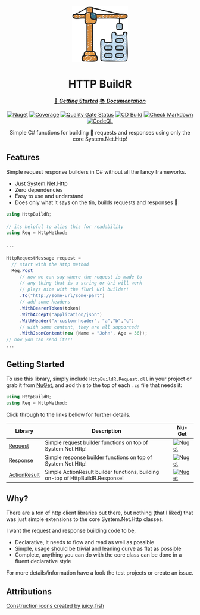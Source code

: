 ﻿<!-- markdownlint-disable MD033 MD041 -->
<div align="center">

<img src="construction-icon.png" alt="HTTP BuildR" width="150px"/>

# HTTP BuildR

[:running: **_Getting Started_**](https://bmazzarol.github.io/HttpBuildR/articles/getting-started.html)
[:books: **_Documentation_**](https://bmazzarol.github.io/HttpBuildR)

[![Nuget](https://img.shields.io/nuget/v/HttpBuildR.Request)](https://www.nuget.org/packages/HttpBuildR.Request/)
[![Coverage](https://sonarcloud.io/api/project_badges/measure?project=bmazzarol_Http-BuildR&metric=coverage)](https://sonarcloud.io/summary/new_code?id=bmazzarol_Http-BuildR)
[![Quality Gate Status](https://sonarcloud.io/api/project_badges/measure?project=bmazzarol_Http-BuildR&metric=alert_status)](https://sonarcloud.io/summary/new_code?id=bmazzarol_Http-BuildR)
[![CD Build](https://github.com/bmazzarol/Http-BuildR/actions/workflows/cd-build.yml/badge.svg)](https://github.com/bmazzarol/Http-BuildR/actions/workflows/cd-build.yml)
[![Check Markdown](https://github.com/bmazzarol/Http-BuildR/actions/workflows/check-markdown.yml/badge.svg)](https://github.com/bmazzarol/Http-BuildR/actions/workflows/check-markdown.yml)
[![CodeQL](https://github.com/bmazzarol/Http-BuildR/actions/workflows/codeql.yml/badge.svg)](https://github.com/bmazzarol/Http-BuildR/actions/workflows/codeql.yml)

Simple C# functions for building :hammer: requests and responses using only the
core System.Net.Http!

</div>

## Features

Simple request response builders in C# without all the fancy frameworks.

* Just System.Net.Http
* Zero dependencies
* Easy to use and understand
* Does only what it says on the tin, builds requests and responses :hammer:

```c#
using HttpBuildR;

// its helpful to alias this for readability
using Req = HttpMethod;

...

HttpRequestMessage request = 
  // start with the Http method
  Req.Post
     // now we can say where the request is made to
     // any thing that is a string or Uri will work
     // plays nice with the flurl Url builder!
     .To("http://some-url/some-part")
     // add some headers
     .WithBearerToken(token)
     .WithAccept("application/json")
     .WithHeader("x-custom-header", "a","b","c")
     // with some content, they are all supported!
     .WithJsonContent(new {Name = "John", Age = 36});
// now you can send it!!!
...
```

## Getting Started

To use this library, simply include `HttpBuildR.Request.dll` in your project or
grab
it from [NuGet](https://www.nuget.org/packages/HttpBuildR.Request/), and add
this to the top of each `.cs` file that needs it:

```C#
using HttpBuildR;
using Req = HttpMethod;
```

Click through to the links bellow for further details.
<!-- markdownlint-disable MD013 -->

| Library                                             | Description                                                                    | Nu-Get                                                                                                                      |
|-----------------------------------------------------|--------------------------------------------------------------------------------|-----------------------------------------------------------------------------------------------------------------------------|
| [Request](./HttpBuildR.Request/README.md)           | Simple request builder functions on top of System.Net.Http!                    | [![Nuget](https://img.shields.io/nuget/v/HttpBuildR.Request)](https://www.nuget.org/packages/HttpBuildR.Request/)           |
| [Response](./HttpBuildR.Response/README.md)         | Simple response builder functions on top of System.Net.Http!                   | [![Nuget](https://img.shields.io/nuget/v/HttpBuildR.Response)](https://www.nuget.org/packages/HttpBuildR.Response/)         |
| [ActionResult](./HttpBuildR.ActionResult/README.md) | Simple ActionResult builder functions, building on-top of HttpBuildR.Response! | [![Nuget](https://img.shields.io/nuget/v/HttpBuildR.ActionResult)](https://www.nuget.org/packages/HttpBuildR.ActionResult/) |

<!-- markdownlint-enable MD013 -->

## Why?

There are a ton of http client libraries out there, but nothing (that I liked)
that was just simple extensions to the core System.Net.Http classes.

I want the request and response building code to be,

* Declarative, it needs to flow and read as well as possible
* Simple, usage should be trivial and leaning curve as flat as possible
* Complete, anything you can do with the core class can be done in a fluent
  declarative style

For more details/information have a look the test projects or create an issue.

## Attributions

[Construction icons created by juicy_fish](https://www.flaticon.com/free-icons/construction)
